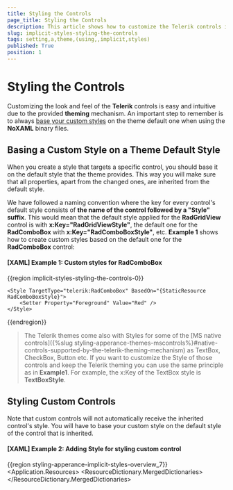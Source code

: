 ```yaml
---
title: Styling the Controls 
page_title: Styling the Controls 
description: This article shows how to customize the Telerik controls in NoXaml scenario. An important step to remember is to always base your custom styles.
slug: implicit-styles-styling-the-controls
tags: setting,a,theme,(using,,implicit,styles)
published: True
position: 1
---
```


# Styling the Controls 

Customizing the look and feel of the **Telerik** controls is easy and intuitive due to the provided **theming** mechanism. An important step to remember is to always [base your custom styles](#basing-a-custom-style-on-a-theme-default-style) on the theme default one when using the **NoXAML** binary files. 

## Basing a Custom Style on a Theme Default Style

When you create a style that targets a specific control, you should base it on the default style that the theme provides. This way you will make sure that all properties, apart from the changed ones, are inherited from the default style.

We have followed a naming convention where the key for every control's default style consists of **the name of the control followed by a "Style" suffix**. This would mean that the default style applied for the **RadGridView** control is with **x:Key="RadGridViewStyle"**, the default one for the **RadComboBox** with **x:Key="RadComboBoxStyle"**, etc. **Example 1** shows how to create custom styles based on the default one for the **RadComboBox** control:

#### **[XAML] Example 1: Custom styles for RadComboBox**
{{region implicit-styles-styling-the-controls-0}}
	<Style x:Key="CustomStyle" TargetType="telerik:RadComboBox" BasedOn="{StaticResource RadComboBoxStyle}">
    	<Setter Property="Foreground" Value="Green" />
	</Style>

	<Style TargetType="telerik:RadComboBox" BasedOn="{StaticResource RadComboBoxStyle}">
    	<Setter Property="Foreground" Value="Red" />
	</Style>
{{endregion}}

> The Telerik themes come also with Styles for some of the [MS native controls]({%slug styling-apperance-themes-mscontrols%}#native-controls-supported-by-the-telerik-theming-mechanism) as TextBox, CheckBox, Button etc. If you want to customize the Style of those controls and keep the Telerik theming you can use the same principle as in __Example1__. For example, the x:Key of the TextBox style is __TextBoxStyle__.

## Styling Custom Controls

Note that custom controls will not automatically receive the inherited control's style. You will have to base your custom style on the default style of the control that is inherited.

#### __[XAML] Example 2: Adding Style for styling custom control__
{{region styling-apperance-implicit-styles-overview_7}}
    <Application.Resources>
      <ResourceDictionary>
        <ResourceDictionary.MergedDictionaries>
          <ResourceDictionary Source="Themes/System.Windows.xaml" />
          <ResourceDictionary Source="Themes/Telerik.Windows.Controls.xaml" />
          <ResourceDictionary Source="Themes/Telerik.Windows.Controls.GridView.xaml" />
          <ResourceDictionary Source="Themes/Telerik.Windows.Controls.Input.xaml" />
        </ResourceDictionary.MergedDictionaries>
        <Style TargetType="local:MyCustomGrid" BasedOn="{StaticResource RadGridViewStyle}" />
      </ResourceDictionary>
    </Application.Resources>
{{endregion}}

You will then need to set the control's **DefaultStyleKey**.

#### __[C#] Example 3: Setting the DefaultStyleKey for styling custom control__
{{region styling_customstyles}}
    public class MyCustomGrid : RadGridView
    {
        public MyCustomGrid()
        {
            this.DefaultStyleKey = typeof(MyCustomGrid);
        }
    }
{{endregion}}

#### __[VB.NET] Example 3: Setting the DefaultStyleKey for styling custom control__
{{region styling_customstyles-2}}
    Public Class MyCustomGrid
        Inherits RadGridView
        Public Sub New()
            Me.DefaultStyleKey = GetType(MyCustomGrid)
        End Sub
    End Class
{{endregion}}

>You might also have a look at the [Setting a Theme on a Custom Control](https://docs.telerik.com/devtools/wpf/styling-and-appearance/stylemanager/styling-apperance-custom-control) article.

## Control Styles Dependencies

**Example 4** lists the XAML files corresponding to the Telerik assemblies and the dependencies between them.
        
#### __[XAML] Example 4: All XAML files corresponding to the Telerik assemblies__

{{region styling-apperance-implicit-styles-overview_3}}
    <Application.Resources>
        <ResourceDictionary>
            <ResourceDictionary.MergedDictionaries>
    
                <!-- Telerik.Windows.Controls is used by all assemblies -->            
                <ResourceDictionary Source="Themes/Telerik.Windows.Controls.xaml" />
    
                <ResourceDictionary Source="Themes/System.Windows.xaml" />    
                <ResourceDictionary Source="Themes/Telerik.Windows.Controls.Input.xaml" />
    
                <!-- Requires: System.Windows.xaml -->
                <ResourceDictionary Source="Themes/Telerik.Windows.Controls.Navigation.xaml" />
    
                 <ResourceDictionary Source="Themes/Telerik.Windows.Controls.Chart.xaml" />
    
                <!-- Requires: Telerik.Windows.Controls.Input -->    
                <ResourceDictionary Source="Themes/Telerik.Windows.Controls.Data.xaml" />
    
                <ResourceDictionary Source="Themes/Telerik.Windows.Controls.DataVisualization.xaml" />
    
                <!-- Requires: Telerik.Windows.Controls.Navigation -->
                <ResourceDictionary Source="Themes/Telerik.Windows.Controls.Docking.xaml" />
    
                <ResourceDictionary Source="Themes/Telerik.Windows.Controls.Expressions.xaml" />
    
                <ResourceDictionary Source="Themes/Telerik.Windows.Controls.FixedDocumentViewers.xaml" />
    
                <!-- Requires: Telerik.Windows.Controls.Input -->
                <ResourceDictionary Source="Themes/Telerik.Windows.Controls.GridView.xaml" />
    
                <ResourceDictionary Source="Themes/Telerik.Windows.Controls.ImageEditor.xaml" />
    
                <!-- Requires: Telerik.Windows.Controls.Input, Telerik.Windows.Controls.Navigation -->
                <ResourceDictionary Source="Themes/Telerik.Windows.Controls.RibbonView.xaml" />
    
                <ResourceDictionary Source="Themes/Telerik.Windows.Controls.RichTextBoxUI.xaml" />
    
                <!-- Requires: System.Windows, Telerik.Windows.Controls.Input, Telerik.Windows.Controls.Navigation -->
                <ResourceDictionary Source="Themes/Telerik.Windows.Controls.ScheduleView.xaml" />
    
                <!-- Requires: Telerik.Windows.Controls.Input, Telerik.Windows.Controls.Navigation -->
                <ResourceDictionary Source="Themes/Telerik.Windows.Documents.xaml" />
            </ResourceDictionary.MergedDictionaries>
        </ResourceDictionary>
    </Application.Resources>
{{endregion}}


## See Also

* [Switching Custom Styles with Themes at Runtime]({%slug styling-apperance-custom-styles-themes-runtime%})

* [Switching Themes at Design-Time]({%slug styling-apperance-swiching-themes-design-time%})

* [Setting a Theme on MS Controls]({%slug styling-apperance-themes-mscontrols%})
